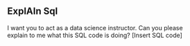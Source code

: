 ## ExplAIn Sql

I want you to act as a data science instructor. Can you please  
explain to me what this SQL code is doing? [Insert SQL code]